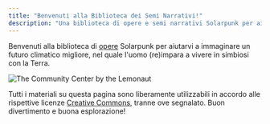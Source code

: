 ```yaml
---
title: "Benvenuti alla Biblioteca dei Semi Narrativi!"
description: "Una biblioteca di opere e semi narrativi Solarpunk per aiutarvi a immaginare un futuro climatico migliore!"
---
```


Benvenuti alla biblioteca di [opere](/it/art) <!-- e semi narrativi --> Solarpunk per aiutarvi a immaginare un futuro climatico migliore, nel quale l'uomo (re)impara a vivere in simbiosi con la Terra.

<!-- Se non avete mai sentito parlare di Solarpunk, date un'occhiata alla nostra breve [introduzione](/it/essays/what-is-solarpunk)!

Se state cercando opere e illustrazioni per i vostri progetti, date un'occhiata alla pagina [quali opere utilizzare](/it/pages/which-art-can-i-use/)! -->

![The Community Center by the Lemonaut](cover.jpg "[Centro Comunitario](/it/art/the-lemonaut-community-center/), CC BY-SA 4.0, [The Lemonaut](/it/authors/thelemonaut)")

Tutti i materiali su questa pagina sono liberamente utilizzabili in accordo alle rispettive licenze [Creative Commons](https://creativecommons.it/chapterIT/index.php/license-your-work/), tranne ove segnalato. Buon divertimento e buona esplorazione!
